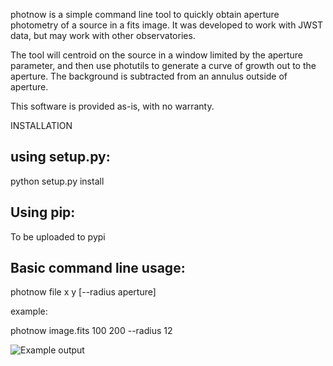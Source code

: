 photnow is a simple command line tool to quickly obtain aperture photometry of a source in a fits image. It was developed to work with JWST data, but may work with other observatories. 

The tool will centroid on the source in a window limited by the aperture parameter, and then use photutils to generate a curve of growth out to the aperture. The background is subtracted from an annulus outside of aperture. 

This software is provided as-is, with no warranty.

  
INSTALLATION

using setup.py:
----------
python setup.py install

Using pip:
----------
To be uploaded to pypi

Basic command line usage:
------------------------
photnow file x y [--radius aperture] 
   
example:

photnow image.fits 100 200 --radius 12 

![Example output](https://user-images.githubusercontent.com/3697922/156459947-f69f36b0-89df-4ef0-a83c-62c80cdb3f77.png)
